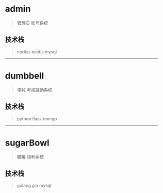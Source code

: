 # admin 
> 管理员 账号系统
## 技术栈
> nodejs nestjs mysql

----
# dumbbell 
> 哑铃 考核辅助系统
## 技术栈
> python flask mongo

----
# sugarBowl 
> 糖罐 福利系统
## 技术栈
> golang gin mysql
